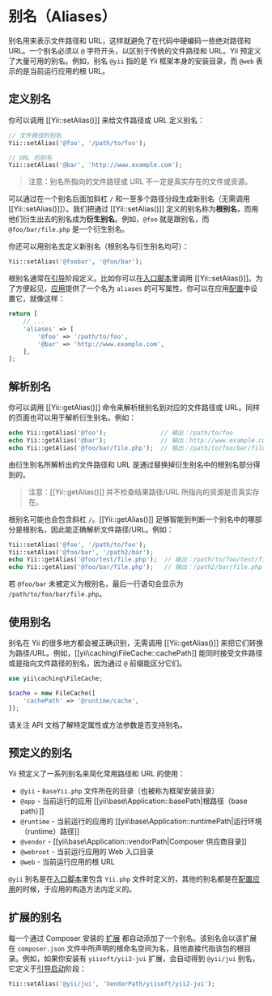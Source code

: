 别名（Aliases）
=======

别名用来表示文件路径和 URL，这样就避免了在代码中硬编码一些绝对路径和 URL。一个别名必须以 `@` 字符开头，以区别于传统的文件路径和 URL。Yii 预定义了大量可用的别名。例如，别名 `@yii` 指的是 Yii 框架本身的安装目录，而 `@web` 表示的是当前运行应用的根 URL。


定义别名 <a name="defining-aliases"></a>
----------------

你可以调用 [[Yii::setAlias()]] 来给文件路径或 URL 定义别名：

```php
// 文件路径的别名
Yii::setAlias('@foo', '/path/to/foo');

// URL 的别名
Yii::setAlias('@bar', 'http://www.example.com');
```

> 注意：别名所指向的文件路径或 URL 不一定是真实存在的文件或资源。

可以通过在一个别名后面加斜杠 `/` 和一至多个路径分段生成新别名（无需调用 [[Yii::setAlias()]]）。我们把通过 [[Yii::setAlias()]] 定义的别名称为**根别名**，而用他们衍生出去的别名成为**衍生别名**。例如，`@foo` 就是跟别名，而 `@foo/bar/file.php` 是一个衍生别名。

你还可以用别名去定义新别名（根别名与衍生别名均可）：

```php
Yii::setAlias('@foobar', '@foo/bar');
```

根别名通常在[引导](runtime-bootstrapping.md)阶段定义。比如你可以在[入口脚本](structure-entry-scripts.md)里调用 [[Yii::setAlias()]]。为了方便起见，[应用](structure-applications.md)提供了一个名为 `aliases` 的可写属性，你可以在应用[配置](concept-configurations.md)中设置它，就像这样：

```php
return [
    // ...
    'aliases' => [
        '@foo' => '/path/to/foo',
        '@bar' => 'http://www.example.com',
    ],
];
```


解析别名 <a name="resolving-aliases"></a>
-----------------

你可以调用 [[Yii::getAlias()]] 命令来解析根别名到对应的文件路径或 URL。同样的页面也可以用于解析衍生别名。例如：

```php
echo Yii::getAlias('@foo');               // 输出：/path/to/foo
echo Yii::getAlias('@bar');               // 输出：http://www.example.com
echo Yii::getAlias('@foo/bar/file.php');  // 输出：/path/to/foo/bar/file.php
```

由衍生别名所解析出的文件路径和 URL 是通过替换掉衍生别名中的根别名部分得到的。

> 注意：[[Yii::getAlias()]] 并不检查结果路径/URL 所指向的资源是否真实存在。

根别名可能也会包含斜杠 `/`。[[Yii::getAlias()]] 足够智能到判断一个别名中的哪部分是根别名，因此能正确解析文件路径/URL。例如：

```php
Yii::setAlias('@foo', '/path/to/foo');
Yii::setAlias('@foo/bar', '/path2/bar');
echo Yii::getAlias('@foo/test/file.php');  // 输出：/path/to/foo/test/file.php
echo Yii::getAlias('@foo/bar/file.php');   // 输出：/path2/bar/file.php
```

若 `@foo/bar` 未被定义为根别名，最后一行语句会显示为 `/path/to/foo/bar/file.php`。


使用别名 <a name="using-aliases"></a>
-------------

别名在 Yii 的很多地方都会被正确识别，无需调用 [[Yii::getAlias()]] 来把它们转换为路径/URL。例如，[[yii\caching\FileCache::cachePath]] 能同时接受文件路径或是指向文件路径的别名，因为通过 `@` 前缀能区分它们。

```php
use yii\caching\FileCache;

$cache = new FileCache([
    'cachePath' => '@runtime/cache',
]);
```

请关注 API 文档了解特定属性或方法参数是否支持别名。


预定义的别名 <a name="predefined-aliases"></a>
------------------

Yii 预定义了一系列别名来简化常用路径和 URL 的使用：

- `@yii` - `BaseYii.php` 文件所在的目录（也被称为框架安装目录）
- `@app` - 当前运行的应用 [[yii\base\Application::basePath|根路径（base path）]] 
- `@runtime` - 当前运行的应用的 [[yii\base\Application::runtimePath|运行环境（runtime）路径]] 
- `@vendor` - [[yii\base\Application::vendorPath|Composer 供应商目录]]
- `@webroot` - 当前运行应用的 Web 入口目录
- `@web` - 当前运行应用的根 URL

`@yii` 别名是在[入口脚本](structure-entry-scripts.md)里包含 `Yii.php` 文件时定义的，其他的别名都是在[配置应用](concept-configurations.md)的时候，于应用的构造方法内定义的。


扩展的别名 <a name="extension-aliases"></a>
-----------------

每一个通过 Composer 安装的 [扩展](structure-extensions.md) 都自动添加了一个别名。该别名会以该扩展在 `composer.json` 文件中所声明的根命名空间为名，且他直接代指该包的根目录。例如，如果你安装有 `yiisoft/yii2-jui` 扩展，会自动得到 `@yii/jui` 别名，它定义于[引导启动](runtime-bootstrapping.md)阶段：

```php
Yii::setAlias('@yii/jui', 'VendorPath/yiisoft/yii2-jui');
```